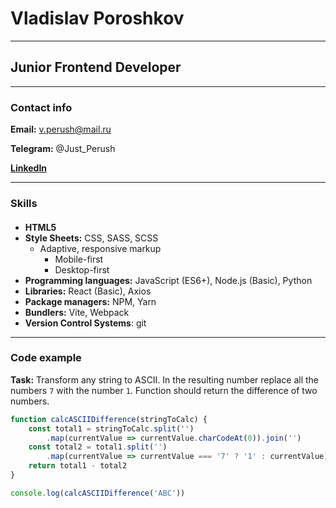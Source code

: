 # Vladislav Poroshkov
***

## Junior Frontend Developer
***

### Contact info

**Email:** v.perush@mail.ru

**Telegram:** @Just_Perush

[**LinkedIn**](https://www.linkedin.com/in/vladislav-poroshkov/)
****

### Skills

#### 
- **HTML5**
- **Style Sheets:** CSS, SASS, SCSS
    - Adaptive, responsive markup
        - Mobile-first
        - Desktop-first
- **Programming languages:** JavaScript (ES6+), Node.js (Basic), Python
- **Libraries:** React (Basic), Axios
- **Package managers:** NPM, Yarn
- **Bundlers:** Vite, Webpack
- **Version Control Systems**: git
****

### Code example

**Task:** Transform any string to ASCII. In the resulting number replace all the numbers `7` with the number `1`.
Function should return the difference of two numbers.

```javascript
function calcASCIIDifference(stringToCalc) {
    const total1 = stringToCalc.split('')
        .map(currentValue => currentValue.charCodeAt(0)).join('')
    const total2 = total1.split('')
        .map(currentValue => currentValue === '7' ? '1' : currentValue).join('')
    return total1 - total2
}

console.log(calcASCIIDifference('ABC'))
```

